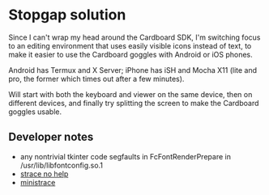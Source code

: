 # Stopgap solution

Since I can't wrap my head around the Cardboard SDK, I'm switching focus to an editing environment that uses easily visible icons instead of text, to make it easier to use the Cardboard goggles with Android or iOS phones.

Android has Termux and X Server; iPhone has iSH and Mocha X11 (lite and pro, the former which times out after a few minutes).

Will start with both the keyboard and viewer on the same device, then on different devices, and finally try splitting the screen to make the Cardboard goggles usable.

## Developer notes
* any nontrivial tkinter code segfaults in FcFontRenderPrepare in /usr/lib/libfontconfig.so.1
* [strace no help](https://github.com/sharkdp/bat/issues/2575)
* [ministrace](https://blog.nelhage.com/2010/08/write-yourself-an-strace-in-70-lines-of-code/)
